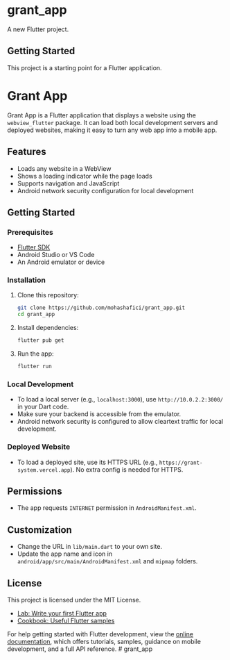 # grant_app

A new Flutter project.

## Getting Started

This project is a starting point for a Flutter application.

 # Grant App

 Grant App is a Flutter application that displays a website using the `webview_flutter` package. It can load both local development servers and deployed websites, making it easy to turn any web app into a mobile app.

 ## Features
 - Loads any website in a WebView
 - Shows a loading indicator while the page loads
 - Supports navigation and JavaScript
 - Android network security configuration for local development

 ## Getting Started

 ### Prerequisites
 - [Flutter SDK](https://flutter.dev/docs/get-started/install)
 - Android Studio or VS Code
 - An Android emulator or device

 ### Installation
 1. Clone this repository:
    ```sh
    git clone https://github.com/mohashafici/grant_app.git
    cd grant_app
    ```
 2. Install dependencies:
    ```sh
    flutter pub get
    ```
 3. Run the app:
    ```sh
    flutter run
    ```

 ### Local Development
 - To load a local server (e.g., `localhost:3000`), use `http://10.0.2.2:3000/` in your Dart code.
 - Make sure your backend is accessible from the emulator.
 - Android network security is configured to allow cleartext traffic for local development.

 ### Deployed Website
 - To load a deployed site, use its HTTPS URL (e.g., `https://grant-system.vercel.app`). No extra config is needed for HTTPS.

 ## Permissions
 - The app requests `INTERNET` permission in `AndroidManifest.xml`.

 ## Customization
 - Change the URL in `lib/main.dart` to your own site.
 - Update the app name and icon in `android/app/src/main/AndroidManifest.xml` and `mipmap` folders.

 ## License
 This project is licensed under the MIT License.

- [Lab: Write your first Flutter app](https://docs.flutter.dev/get-started/codelab)
- [Cookbook: Useful Flutter samples](https://docs.flutter.dev/cookbook)

For help getting started with Flutter development, view the
[online documentation](https://docs.flutter.dev/), which offers tutorials,
samples, guidance on mobile development, and a full API reference.
#   g r a n t _ a p p 
 
 